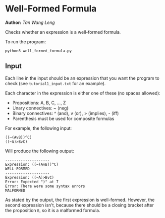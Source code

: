 # Well-Formed Formula

**Author:** _Tan Wang Leng_

Checks whether an expression is a well-formed formula.

To run the program:

```
python3 well_formed_formula.py
```

## Input

Each line in the input should be an expression that
you want the program to check (see `tutorial1_input.txt` for an example).

Each character in the expression is either one of these (no spaces allowed):

* Propositions: A, B, C, ..., Z
* Unary connectives: ~ (neg)
* Binary connectives: ^ (and), v (or), > (implies), - (iff)
* Parenthesis must be used for composite formulas

For example, the following input:

```
((~(AvB))^C)
((~A)>BvC)
```

Will produce the following output:

```
--------------------
Expression: ((~(AvB))^C)
WELL-FORMED
--------------------
Expression: ((~A)>BvC)
Error: Expected ")" at 7
Error: There were some syntax errors
MALFORMED
```

As stated by the output, the first expression is well-formed. However,
the second expression isn't, because there should be a
closing bracket after the proposition `B`, so it is a
malformed formula.
